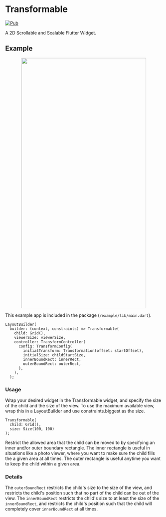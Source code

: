 # Transformable

[![Pub](https://img.shields.io/pub/v/transformable.svg)](https://pub.dartlang.org/packages/transformable)

A 2D Scrollable and Scalable Flutter Widget.

## Example

<p align="center">
<img width="400" height="800" src="example/screenshots/example.gif">
</p>

This example app is included in the package (`/example/lib/main.dart`).

```
LayoutBuilder(
  builder: (context, constraints) => Transformable(
    child: Grid(),
    viewerSize: viewerSize,
    controller: TransformController(
      config: TransformConfig(
        initialTransform: Transformation(offset: startOffset),
        initialSize: childStartSize,
        innerBoundRect: innerRect,
        outerBoundRect: outerRect,
      ),
    ),
  );
```


### Usage

Wrap your desired widget in the Transformable widget, and specify the size of the child and the size of the view. To use the maximum available view, wrap this in a LayoutBuilder and use constraints.biggest as the size.

```
Transformable(
  child: Grid(),
  size: Size(100, 100)
);
```

Restrict the allowed area that the child can be moved to by specifying an inner and/or outer boundary rectangle.
The inner rectangle is useful in situations like a photo viewer, where you want to make sure the child fills the a given area at all times.
The outer rectangle is useful anytime you want to keep the child within a given area.

### Details

The `outerBoundRect` restricts the child's size to the size of the view, and restricts the child's position such that no part of the child can be out of the view. The `innerBoundRect` restricts the child's size to at least the size of the `innerBoundRect`, and restricts the child's position such that the child will completely cover `innerBoundRect` at all times.
